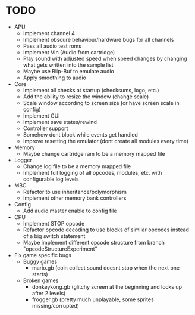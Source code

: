 # TODO

- APU
  - Implement channel 4
  - Implement obscure behaviour/hardware bugs for all channels
  - Pass all audio test roms
  - Implement VIn (Audio from cartridge)
  - Play sound with adjusted speed when speed changes by changing what gets written into the sample list
  - Maybe use Blip-Buf to emulate audio
  - Apply smoothing to audio
- Core
  - Implement all checks at startup (checksums, logo, etc.)
  - Add the ability to resize the window (change scale)
  - Scale window according to screen size (or have screen scale in config)
  - Implement GUI
  - Implement save states/rewind
  - Controller support
  - Somehow dont block while events get handled
  - Improve resetting the emulator (dont create all modules every time)
- Memory
  - Maybe change cartridge ram to be a memory mapped file
- Logger
  - Change log file to be a memory mapped file
  - Implement full logging of all opcodes, modules, etc. with configurable log levels
- MBC
  - Refactor to use inheritance/polymorphism
  - Implement other memory bank controllers
- Config
  - Add audio master enable to config file
- CPU
  - Implement STOP opcode
  - Refactor opcode decoding to use blocks of similar opcodes instead of a big switch statement
  - Maybe implement different opcode structure from branch "opcodeStructureExperiment"
- Fix game specific bugs
  - Buggy games
    - mario.gb (coin collect sound doesnt stop when the next one starts)
  - Broken games
    - donkeykong.gb (glitchy screen at the beginning and locks up after 2 levels)
    - frogger.gb (pretty much unplayable, some sprites missing/corrupted)